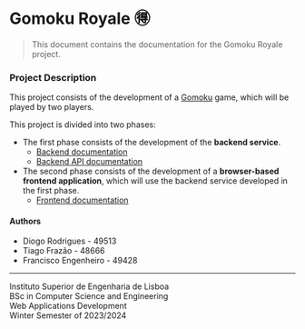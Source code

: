 # Gomoku Royale 🉐 

> This document contains the documentation for the Gomoku Royale project.

### Project Description

This project consists of the development of a [Gomoku](https://en.wikipedia.org/wiki/Gomoku) game, which will be played
by two players.

This project is divided into two phases:

- The first phase consists of the development of the **backend service**.
  - [Backend documentation](code/jvm/docs/gomoku-backend-impl.md)
  - [Backend API documentation](docs/gomoku-backend-api.md)
- The second phase consists of the development of a **browser-based frontend application**, which will use the backend
  service developed in the first phase.
  - [Frontend documentation](code/js/gomoku-frontend-impl.md)

#### Authors

- Diogo Rodrigues - 49513
- Tiago Frazão - 48666
- Francisco Engenheiro - 49428

---

Instituto Superior de Engenharia de Lisboa<br>
BSc in Computer Science and Engineering<br>
Web Applications Development<br>
Winter Semester of 2023/2024
